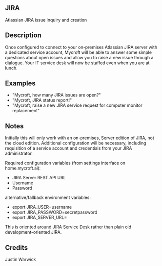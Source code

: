 ## JIRA
Atlassian JIRA issue inquiry and creation

## Description 
Once configured to connect to your on-premises Atlassian JIRA server with a dedicated service account, Mycroft will be able to answer some simple questions about open issues and allow you to raise a new issue through a dialogue. Your IT service desk will now be staffed even when you are at lunch.

## Examples 
* "Mycroft, how many JIRA issues are open?"
* "Mycroft, JIRA status report!"
* "Mycroft, raise a new JIRA service request for computer monitor replacement"

## Notes
Initially this will only work with an on-premises, Server edition of JIRA, not the cloud edition. Additional configuration will be necessary, including requisition of a service account and credentials from your JIRA administrator. 

Required configuration variables (from settings interface on home.mycroft.ai):
* JIRA Server REST API URL
* Username
* Password 

alternative/fallback environment variables:
* export JIRA_USER=username
* export JIRA_PASSWORD=secretpassword
* export JIRA_SERVER_URL=

This is oriented around JIRA Service Desk rather than plain old development-oriented JIRA.

## Credits 
Justin Warwick

